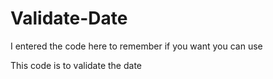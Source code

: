 # Validate-Date
I entered the code here to remember if you want you can use

This code is to validate the date
